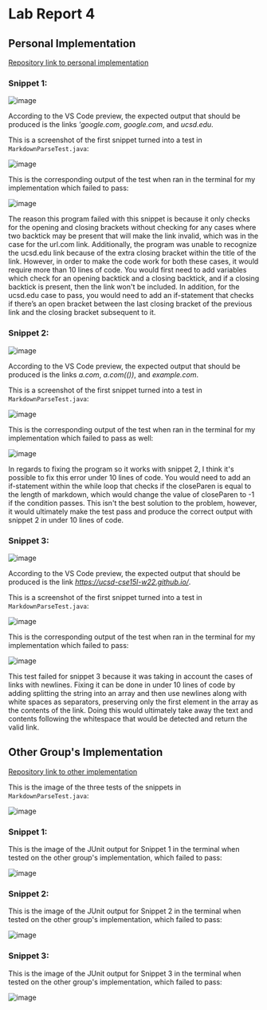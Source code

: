 # Lab Report 4

## Personal Implementation

[Repository link to personal implementation](https://github.com/sbailouni/markdown-parse)

### Snippet 1: 

![image](report4-1.png)

According to the VS Code preview, the expected output that should be produced is the links *'google.com*, *google.com*, and *ucsd.edu*. 

This is a screenshot of the first snippet turned into a test in `MarkdownParseTest.java`:

![image](report4-10.png)

This is the corresponding output of the test when ran in the terminal for my implementation which failed to pass:

![image](report4-5.png)

The reason this program failed with this snippet is because it only checks for the opening and closing brackets without checking for any cases where two backtick may be present that will make the link invalid, which was in the case for the url.com link. Additionally, the program was unable to recognize the ucsd.edu link because of the extra closing bracket within the title of the link. However, in order to make the code work for both these cases, it would require more than 10 lines of code. You would first need to add variables which check for an opening backtick and a closing backtick, and if a closing backtick is present, then the link won't be included. In addition, for the ucsd.edu case to pass, you would need to add an if-statement that checks if there’s an open bracket between the last closing bracket of the previous link and the closing bracket subsequent to it. 

### Snippet 2:

![image](report4-6.png)

According to the VS Code preview, the expected output that should be produced is the links *a.com*, *a.com(())*, and *example.com*. 

This is a screenshot of the first snippet turned into a test in `MarkdownParseTest.java`:

![image](report4-11.png)

This is the corresponding output of the test when ran in the terminal for my implementation which failed to pass as well:

![image](report4-7.png)

In regards to fixing the program so it works with snippet 2, I think it's possible to fix this error under 10 lines of code. You would need to add an if-statement within the while loop that checks if the closeParen is equal to the length of markdown, which would change the value of closeParen to -1 if the condition passes. This isn't the best solution to the problem, however, it would ultimately make the test pass and produce the correct output with snippet 2 in under 10 lines of code. 

### Snippet 3: 

![image](report4-8.png)

According to the VS Code preview, the expected output that should be produced is the link *https://ucsd-cse15l-w22.github.io/*. 

This is a screenshot of the first snippet turned into a test in `MarkdownParseTest.java`:

![image](report4-12.png)

This is the corresponding output of the test when ran in the terminal for my implementation which failed to pass:

![image](report4-9.png)

This test failed for snippet 3 because it was taking in account the cases of links with newlines. Fixing it can be done in under 10 lines of code by adding splitting the string into an array and then use newlines along with white spaces as separators, preserving only the first element in the array as the contents of the link. Doing this would ultimately take away the text and contents following the whitespace that would be detected and return the valid link.

## Other Group's Implementation

[Repository link to other implementation](https://github.com/johnsonli010801/markdown-parse)

This is the image of the three tests of the snippets in `MarkdownParseTest.java`: 

![image](report4-13.png)

### Snippet 1:

This is the image of the JUnit output for Snippet 1 in the terminal when tested on the other group's implementation, which failed to pass:

![image](report4-2.png) 

### Snippet 2:

This is the image of the JUnit output for Snippet 2 in the terminal when tested on the other group's implementation, which failed to pass:

![image](report4-3.png)

### Snippet 3:

This is the image of the JUnit output for Snippet 3 in the terminal when tested on the other group's implementation, which failed to pass:

![image](report4-4.png)

